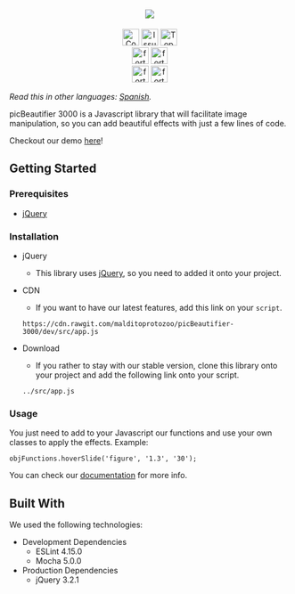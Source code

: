 <h1 align="center"><img src="logo-vector.svg" style=""></h1>

<p align="center">
<a href="https://shields.io/"><img src="https://img.shields.io/github/contributors/malditoprotozoo/picBeautifier-3000.svg?style=for-the-badge" alt="Contributors" height="30px"></a> <a href="https://shields.io/"><img src="https://img.shields.io/github/issues/malditoprotozoo/picBeautifier-3000.svg?style=for-the-badge" alt="Issues" height="30px"></a> <a href="https://shields.io/"><img src="https://img.shields.io/github/languages/top/malditoprotozoo/picBeautifier-3000.svg?style=for-the-badge" alt="Top Language" height="30px"></a>
<br>
<a href="http://forthebadge.com"><img src="http://forthebadge.com/images/badges/uses-badges.svg" alt="forthebadge" height="30px"></a> <a href="http://forthebadge.com"><img src="http://forthebadge.com/images/badges/built-with-resentment.svg" alt="forthebadge" height="30px"></a><br>
<a href="http://forthebadge.com"><img src="http://forthebadge.com/images/badges/powered-by-electricity.svg" alt="forthebadge" height="30px"></a> <a href="http://forthebadge.com"><img src="http://forthebadge.com/images/badges/uses-js.svg" alt="forthebadge" height="30px"></a>
</p>

_Read this in other languages: [Spanish](readme.md)._

picBeautifier 3000 is a Javascript library that will facilitate image manipulation, so you can add beautiful effects with just a few lines of code.

Checkout our demo [here](https://malditoprotozoo.github.io/picBeautifier-3000/index.html)!

## Getting Started

### Prerequisites

* [jQuery](https://jquery.com/download/)

### Installation

+ jQuery
	- This library uses [jQuery](https://jquery.com/download/), so you need to added it onto your project.

+ CDN
	- If you want to have our latest features, add this link on your ```script```.

	```https://cdn.rawgit.com/malditoprotozoo/picBeautifier-3000/dev/src/app.js```
+ Download
	- If you rather to stay with our stable version, clone this library onto your project and add the following link onto your script.

	```../src/app.js```

### Usage

You just need to add to your Javascript our functions and use your own classes to apply the effects. Example:

```objFunctions.hoverSlide('figure', '1.3', '30');```

You can check our [documentation](https://malditoprotozoo.github.io/picBeautifier-3000/docs/) for more info.



## Built With
We used the following technologies:

+ Development Dependencies
  - ESLint 4.15.0
  - Mocha 5.0.0
+ Production Dependencies
  - jQuery 3.2.1
